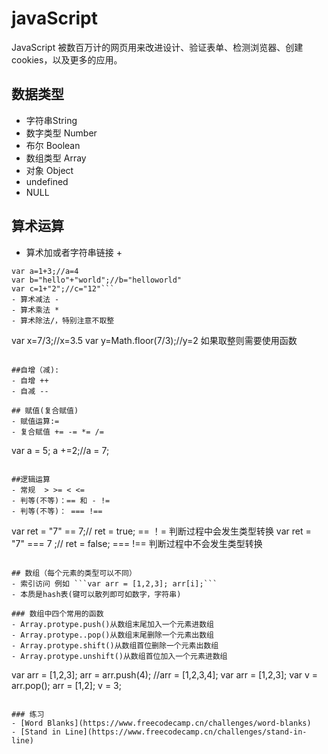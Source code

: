 # javaScript
JavaScript 被数百万计的网页用来改进设计、验证表单、检测浏览器、创建cookies，以及更多的应用。

## 数据类型
- 字符串String
- 数字类型 Number 
- 布尔 Boolean
- 数组类型 Array 
- 对象 Object
- undefined
- NULL

## 算术运算
- 算术加或者字符串链接 +
```
var a=1+3;//a=4
var b="hello"+"world";//b="helloworld"
var c=1+"2";//c="12"```
- 算术减法 - 
- 算术乘法 * 
- 算术除法/，特别注意不取整

```
var x=7/3;//x=3.5 
var y=Math.floor(7/3);//y=2 如果取整则需要使用函数 
```

##自增（减): 
- 自增 ++ 
- 自减 --

## 赋值(复合赋值) 
- 赋值运算:=
- 复合赋值 += -= *= /=
```
var a = 5;
a +=2;//a = 7;
```

##逻辑运算
- 常规  > >= < <=
- 判等(不等)：== 和 - !=  
- 判等(不等)： === !==
```
var ret = "7" == 7;// ret = true; == ！= 判断过程中会发生类型转换
var ret = "7" === 7 ;// ret = false; === !== 判断过程中不会发生类型转换
```

## 数组（每个元素的类型可以不同）
- 索引访问 例如 ```var arr = [1,2,3]; arr[i];```
- 本质是hash表(键可以散列即可如数字，字符串)

### 数组中四个常用的函数
- Array.protype.push()从数组末尾加入一个元素进数组
- Array.protype..pop()从数组末尾删除一个元素出数组
- Array.protype.shift()从数组首位删除一个元素出数组
- Array.protype.unshift()从数组首位加入一个元素进数组
```
var arr = [1,2,3];
arr = arr.push(4); //arr = [1,2,3,4];
var arr = [1,2,3];
var v = arr.pop(); arr = [1,2]; v = 3;
```

### 练习
- [Word Blanks](https://www.freecodecamp.cn/challenges/word-blanks)
- [Stand in Line](https://www.freecodecamp.cn/challenges/stand-in-line) 